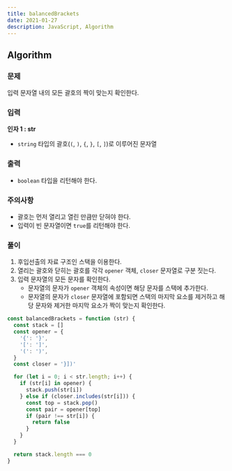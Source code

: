 ```yaml
---
title: balancedBrackets
date: 2021-01-27
description: JavaScript, Algorithm
---
```


## Algorithm

### 문제

입력 문자열 내의 모든 괄호의 짝이 맞는지 확인한다.

### 입력

**인자 1 : str**

- `string` 타입의 괄호(`(`, `)`, `{`, `}`, `[`, `]`)로 이루어진 문자열

### 출력

- `boolean` 타입을 리턴해야 한다.

### 주의사항

- 괄호는 먼저 열리고 열린 만큼만 닫혀야 한다.
- 입력이 빈 문자열이면 `true`를 리턴해야 한다.

### 풀이

1. 후입선출의 자료 구조인 스택을 이용한다.
2. 열리는 괄호와 닫히는 괄호를 각각 `opener` 객체, `closer` 문자열로 구분 짓는다.
3. 입력 문자열의 모든 문자를 확인한다.
   - 문자열의 문자가 `opener` 객체의 속성이면 해당 문자를 스택에 추가한다.
   - 문자열의 문자가 `closer` 문자열에 포함되면 스택의 마지막 요소를 제거하고 해당 문자와 제거한 마지막 요소가 짝이 맞는지 확인한다.

```javascript
const balancedBrackets = function (str) {
  const stack = []
  const opener = {
    '{': '}',
    '[': ']',
    '(': ')',
  }
  const closer = '}])'

  for (let i = 0; i < str.length; i++) {
    if (str[i] in opener) {
      stack.push(str[i])
    } else if (closer.includes(str[i])) {
      const top = stack.pop()
      const pair = opener[top]
      if (pair !== str[i]) {
        return false
      }
    }
  }

  return stack.length === 0
}
```